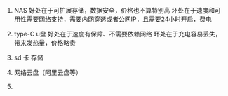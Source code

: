 1. NAS 
	好处在于可扩展存储，数据安全，价格也不算特别高
	坏处在于速度和可用性需要网络支持，需要内网穿透或者公网IP，且需要24小时开启，费电

2. type-C u盘
	好处在于速度有保障、不需要依赖网络
	坏处在于充电容易丢失，带来发热量，价格略贵

3. sd 卡 存储
	

4. 网络云盘（阿里云盘等）
5. 